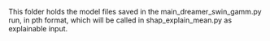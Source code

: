 This folder holds the model files saved in the main_dreamer_swin_gamm.py run, in pth format, which will be called in shap_explain_mean.py as explainable input.
